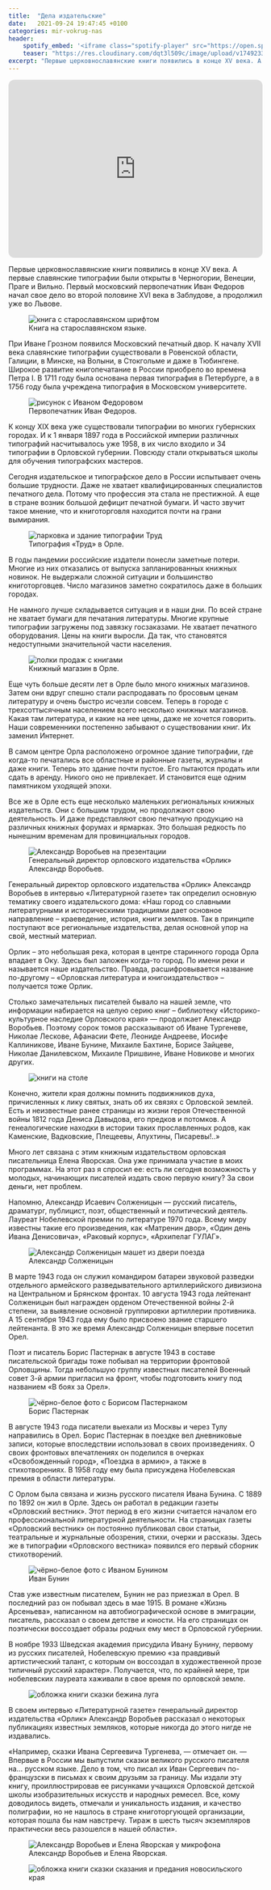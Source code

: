 ```yaml
---
title:  "Дела издательские"
date:   2021-09-24 19:47:45 +0100
categories: mir-vokrug-nas
header:
    spotify_embed: '<iframe class="spotify-player" src="https://open.spotify.com/embed/episode/1K57PZQCJq2e3L4vkerPh8?utm_source=generator" frameBorder="0" allowfullscreen="" allow="autoplay; clipboard-write; encrypted-media; fullscreen; picture-in-picture" loading="lazy"></iframe>'
    teaser: "https://res.cloudinary.com/dqt3l509c/image/upload/v1749233942/knigi_d5gops.jpg"
excerpt: "Первые церковнославянские книги появились в конце XV века. А первые славянские типографии были открыты в Черногории, Венеции, Праге и Вильно. Первый московский первопечатник Иван Федоров начал свое дело во второй половине XVI века в Заблудове, а продолжил уже во Львове."
---
```


<iframe style="border-radius:12px" src="https://open.spotify.com/embed/episode/1K57PZQCJq2e3L4vkerPh8?utm_source=generator" width="100%" height="352" frameBorder="0" allowfullscreen="" allow="autoplay; clipboard-write; encrypted-media; fullscreen; picture-in-picture" loading="lazy"></iframe>

Первые церковнославянские книги появились в конце XV века. А первые славянские типографии были открыты в Черногории, Венеции, Праге и Вильно. Первый московский первопечатник Иван Федоров начал свое дело во второй половине XVI века в Заблудове, а продолжил уже во Львове.

<figure class="align-center">
<img src="https://res.cloudinary.com/dqt3l509c/image/upload/v1749233302/kniga-na-staroslavjanskom_zcmsar.jpg" alt="книга с старославянском шрифтом">
<figcaption>Книга на старославянском языке.</figcaption>
</figure>

При Иване Грозном появился Московский печатный двор. К началу XVII века славянские типографии существовали в Ровенской области, Галиции, в Минске, на Волыни, в Стокгольме и даже в Тюбингене. Широкое развитие книгопечатание в России приобрело во времена Петра I. В 1711 году была основана первая типография в Петербурге, а в 1756 году была учреждена типография в Московском университете.

<figure class="align-center">
<img src="https://res.cloudinary.com/dqt3l509c/image/upload/v1749233437/ivan-fedorov_xqromy.jpg" alt="рисунок с Иваном Федоровом">
<figcaption>Первопечатник Иван Федоров.</figcaption>
</figure>

К концу XIX века уже существовали типографии во многих губернских городах. И к 1 января 1897 года в Российской империи различных типографий насчитывалось уже 1958, в их число входило и 34 типографии в Орловской губернии. Повсюду стали открываться школы для обучения типографских мастеров.

Сегодня издательское и типографское дело в России испытывает очень большие трудности. Даже не хватает квалифицированных специалистов печатного дела. Потому что профессия эта стала не престижной. А еще в стране возник большой дефицит печатной бумаги. И часто звучит такое мнение, что и книготорговля находится почти на грани вымирания.

<figure class="align-center">
<img src="https://res.cloudinary.com/dqt3l509c/image/upload/v1749233559/trud-1_dl0h3r.jpg" alt="парковка и здание типографии Труд">
<figcaption>Типография «Труд» в Орле.</figcaption>
</figure>

В годы пандемии российские издатели понесли заметные потери. Многие из них отказались от выпуска запланированных книжных новинок. Не выдержали сложной ситуации и большинство книготорговцев. Число магазинов заметно сократилось даже в больших городах.

Не намного лучше складывается ситуация и в наши дни. По всей стране не хватает бумаги для печатания литературы. Многие крупные типографии загружены под завязку госзаказами. Не хватает печатного оборудования. Цены на книги выросли. Да так, что становятся недоступными значительной части населения.

<figure class="align-center">
<img src="https://res.cloudinary.com/dqt3l509c/image/upload/v1749233678/knizhnyj-magazin-v-orle-1_rrgs3l.jpg" alt="полки продаж с книгами">
<figcaption>Книжный магазин в Орле.</figcaption>
</figure>

Еще чуть больше десяти лет в Орле было много книжных магазинов. Затем они вдруг спешно стали распродавать по бросовым ценам литературу и очень быстро исчезли совсем. Теперь в городе с трехсоттысячным населением всего несколько книжных магазинов. Какая там литература, и какие на нее цены, даже не хочется говорить. Наши современники постепенно забывают о существовании книг. Их заменил Интернет.

В самом центре Орла расположено огромное здание типографии, где когда-то печатались все областные и районные газеты, журналы и даже книги. Теперь это здание почти пустое. Его пытаются продать или сдать в аренду. Никого оно не привлекает. И становится еще одним памятником уходящей эпохи.

Все же в Орле есть еще несколько маленьких региональных книжных издательств. Они с большим трудом, но продолжают свою деятельность. И даже представляют свою печатную продукцию на различных книжных форумах и ярмарках. Это большая редкость по нынешним временам для провинциальных городов.

<figure class="align-center">
<img src="https://res.cloudinary.com/dqt3l509c/image/upload/v1749233813/vorobev-2_tbn3pl.jpg" alt="Александр Воробьев на презентации">
<figcaption>Генеральный директор орловского издательства «Орлик» Александр Воробьев.</figcaption>
</figure>

Генеральный директор орловского издательства «Орлик» Александр Воробьев в интервью «Литературной газете» так определил основную тематику своего издательского дома: «Наш город со славными литературными и историческими традициями дает основное направление – краеведение, история, книги земляков. Так в принципе поступают все региональные издательства, делая основной упор на свой, местный материал.

Орлик – это небольшая река, которая в центре старинного города Орла впадает в Оку. Здесь был заложен когда-то город. По имени реки и называется наше издательство. Правда, расшифровывается название по-другому – «Орловская литература и книгоиздательство» – получается тоже Орлик.

Столько замечательных писателей бывало на нашей земле, что информации набирается на целую серию книг – библиотеку «Историко-культурное наследие Орловского края» — продолжает Александр Воробьев. Поэтому сорок томов рассказывают об Иване Тургеневе, Николае Лескове, Афанасии Фете, Леониде Андрееве, Иосифе Каллиникове, Иване Бунине, Михаиле Бахтине, Борисе Зайцеве, Николае Данилевском, Михаиле Пришвине, Иване Новикове и многих других.

<figure class="align-center">
<img src="https://res.cloudinary.com/dqt3l509c/image/upload/v1749233942/knigi_d5gops.jpg" alt="книги на столе">
</figure>

Конечно, жители края должны помнить подвижников духа, причисленных к лику святых, знать об их связях с Орловской землей. Есть и неизвестные ранее страницы из жизни героя Отечественной войны 1812 года Дениса Давыдова, его предков и потомков. А генеалогические находки в истории таких прославленных родов, как Каменские, Вадковские, Плещеевы, Апухтины, Писаревы!..»

Много лет связана с этим книжным издательством орловская писательница Елена Яворская. Она уже принимала участие в моих программах. На этот раз я спросил ее: есть ли сегодня возможность у молодых, начинающих писателей издать свою первую книгу? За свои деньги, нет проблем.

Напомню, Александр Исаевич Солженицын — русский писатель, драматург, публицист, поэт, общественный и политический деятель. Лауреат Нобелевской премии по литературе 1970 года. Всему миру известны такие его произведения, как «Матренин двор», «Один день Ивана Денисовича», «Раковый корпус», «Архипелаг ГУЛАГ».

<figure class="align-center">
<img src="https://res.cloudinary.com/dqt3l509c/image/upload/v1749234184/alexandrsolzhenitsyn_dvdra1.png" alt="Александр Солженицын машет из двери поезда">
<figcaption>Александр Солженицын</figcaption>
</figure>

В марте 1943 года он служил командиром батареи звуковой разведки отдельного армейского разведывательного артиллерийского дивизиона на Центральном и Брянском фронтах. 10 августа 1943 года лейтенант Солженицын был награжден орденом Отечественной войны 2-й степени, за выявление основной группировки артиллерии противника. А 15 сентября 1943 года ему было присвоено звание старшего лейтенанта. В это же время Александр Солженицын впервые посетил Орел.

Поэт и писатель Борис Пастернак в августе 1943 в составе писательской бригады тоже побывал на территории фронтовой Орловщины. Тогда небольшую группу известных писателей Военный совет 3-й армии пригласил на фронт, чтобы подготовить книгу под названием «В боях за Орел».

<figure class="align-center">
<img src="https://res.cloudinary.com/dqt3l509c/image/upload/v1749234276/boris-pasternak-1959_htg2ha.jpg" alt="чёрно-белое фото с Борисом Пастернаком">
<figcaption>Борис Пастернак</figcaption>
</figure>

В августе 1943 года писатели выехали из Москвы и через Тулу направились в Орел. Борис Пастернак в поездке вел дневниковые записи, которые впоследствии использовал в своих произведениях. О своих фронтовых впечатлениях он поделился в очерках «Освобожденный город», «Поездка в армию», а также в стихотворениях. В 1958 году ему была присуждена Нобелевская премия в области литературы.

С Орлом была связана и жизнь русского писателя Ивана Бунина. С 1889 по 1892 он жил в Орле. Здесь он работал в редакции газеты «Орловский вестник». Этот период в его жизни считается началом его профессиональной литературной деятельности. На страницах газеты «Орловский вестник» он постоянно публиковал свои статьи, театральные и журнальные обозрения, стихи, очерки и рассказы. Здесь же в типографии «Орловского вестника» появился его первый сборник стихотворений.

<figure class="align-center">
<img src="https://res.cloudinary.com/dqt3l509c/image/upload/v1749234400/ivan-bunin_ztikqr.jpg" alt="чёрно-белое фото с Иваном Бунином">
<figcaption>Иван Бунин</figcaption>
</figure>

Став уже известным писателем, Бунин не раз приезжал в Орел. В последний раз он побывал здесь в мае 1915. В романе «Жизнь Арсеньева», написанном на автобиографической основе в эмиграции, писатель, рассказал о своем детстве и юности. На его страницах он поэтически воссоздает образы родных ему мест в Орловской губернии.

В ноябре 1933 Шведская академия присудила Ивану Бунину, первому из русских писателей, Нобелевскую премию «за правдивый артистический талант, с которым он воссоздал в художественной прозе типичный русский характер». Получается, что, по крайней мере, три нобелевских лауреата хаживали в свое время по орловской земле.

<figure class="align-center">
<img src="https://res.cloudinary.com/dqt3l509c/image/upload/v1749234502/skazki_cxbvsa.jpg" alt="обложка книги сказки бежина луга">
</figure>

В своем интервью «Литературной газете» генеральный директор издательства «Орлик» Александр Воробьев рассказал о некоторых публикациях известных земляков, которые никогда до этого нигде не издавались.

«Например, сказки Ивана Сергеевича Тургенева, — отмечает он. — Впервые в России мы выпустили сказки великого русского писателя на… русском языке. Дело в том, что писал их Иван Сергеевич по-французски в письмах к своим друзьям за границу. Мы издали эту книгу, проиллюстрировав ее рисунками учащихся Орловской детской школы изобразительных искусств и народных ремесел. Все, кому доводилось видеть, отмечали и уникальность издания, и качество полиграфии, но не нашлось в стране книготоргующей организации, которая пошла бы нам навстречу. Тираж в шесть тысяч экземпляров практически весь разошелся в нашей области».

<figure class="align-center">
<img src="https://res.cloudinary.com/dqt3l509c/image/upload/v1749234618/rr-2_x9d1o6.jpg" alt="Александр Воробьев и Елена Яворская у микрофона">
<figcaption>Александр Воробьев и Елена Яворская.</figcaption>
</figure>

<figure class="align-center">
<img src="https://res.cloudinary.com/dqt3l509c/image/upload/v1749234679/skazanija-2_yzwwf1.jpg" alt="обложка книги сказки сказания и предания новосильского края">
</figure>


